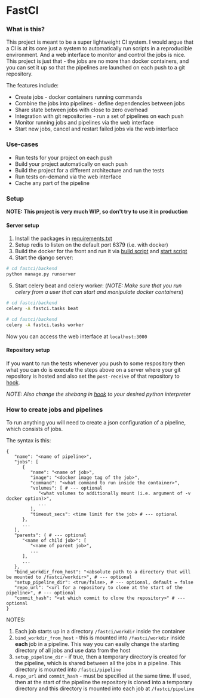 # FastCI

### What is this?

This project is meant to be a super lightweight CI system. I would argue that a CI is at its core
just a system to automatically run scripts in a reproducible environment. And a web interface to
monitor and control the jobs is nice. This project is just that - the jobs are no more than docker
containers, and you can set it up so that the pipelines are launched on each push to a git
repository.

The features include:

* Create jobs - docker containers running commands
* Combine the jobs into pipelines - define dependencies between jobs
* Share state between jobs with close to zero overhead
* Integration with git repositories - run a set of pipelines on each push
* Monitor running jobs and pipelines via the web interface
* Start new jobs, cancel and restart failed jobs via the web interface

### Use-cases

* Run tests for your project on each push
* Build your project automatically on each push
* Build the project for a different architecture and run the tests
* Run tests on-demand via the web interface
* Cache any part of the pipeline

### Setup

**NOTE: This project is very much WIP, so don't try to use it in production**

#### Server setup

1. Install the packages in [requirements.txt](requirements.txt)
2. Setup redis to listen on the default port 6379 (i.e. with docker)
3. Build the docker for the front and run it via [build script](front/build_docker.sh)
   and [start script](front/start_front.sh)
4. Start the django server:

```bash
# cd fastci/backend
python manage.py runserver
```

5. Start celery beat and celery worker: (*NOTE: Make sure that you run celery from a user that can
   start and manipulate docker containers*)

```bash
# cd fastci/backend
celery -A fastci.tasks beat

# cd fastci/backend
celery -A fastci.tasks worker
```

Now you can access the web interface at `localhost:3000`

#### Repository setup

If you want to run the tests whenever you push to some respository then what you can do is execute
the steps above on a server where your git repository is hosted and also set the `post-receive` of
that repository to [hook](internal/post-receive).

*NOTE: Also change the shebang in [hook](internal/post-receive) to your desired python interpreter*

### How to create jobs and pipelines

To run anything you will need to create a json configuration of a pipeline, which consists of jobs.

The syntax is this:

```
{
   "name": "<name of pipeline>",
   "jobs": [
      {
         "name": "<name of job>",
         "image": "<docker image tag of the job>",
         "command": "<what command to run inside the container>",
         "volumes": [ # --- optional
            "<what volumes to additionally mount (i.e. argument of -v docker option)>",
            ...
         ],
         "timeout_secs": <time limit for the job> # --- optional
      },
      ...
   ],
   "parents": { # --- optional
      "<name of child job>": [
         "<name of parent job>",
         ...
      ],
      ...
   },
   "bind_workdir_from_host": "<absolute path to a directory that will be mounted to /fastci/workdir>", # --- optional
   "setup_pipeline_dir": <true/false>, # --- optional, default = false
   "repo_url": "<url for a repository to clone at the start of the pipeline>", # --- optional
   "commit_hash": "<at which commit to clone the repository>" # --- optional
}
```

NOTES:

1. Each job starts up in a directory `/fastci/workdir` inside the container
2. `bind_workdir_from_host` - this is mounted into `/fastci/workdir` inside **each** job in a
   pipeline. This way you can easily change the starting directory of all jobs and use data from
   the host
3. `setup_pipeline_dir` - if true, then a temporary directory is created for the pipeline, which is
   shared between all the jobs in a pipeline. This directory is mounted into `/fastci/pipeline`
4. `repo_url` and `commit_hash` - must be specified at the same time. If used, then at the start of
   the pipeline the repository is cloned into a temporary directory and this directory is mounted
   into each job at `/fastci/pipeline`